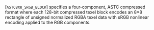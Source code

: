 [`ASTC8X8_SRGB_BLOCK`] specifies a four-component, ASTC
compressed format where each 128-bit compressed texel block encodes an
8×8 rectangle of unsigned normalized RGBA texel data with sRGB
nonlinear encoding applied to the RGB components.